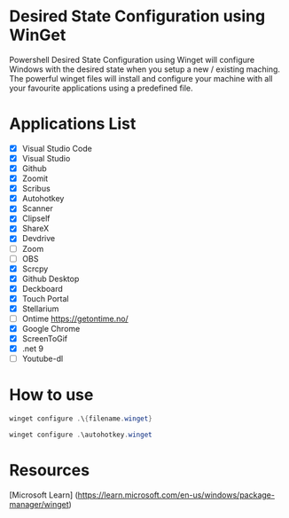 # Desired State Configuration using WinGet
Powershell Desired State Configuration using Winget will configure Windows with the desired state when you setup a new / existing maching. The powerful winget files will install and configure your machine with all your favourite applications using a predefined file. 

# Applications List 
- [x] Visual Studio Code
- [x] Visual Studio
- [x] Github
- [x] Zoomit
- [x] Scribus
- [x] Autohotkey
- [x] Scanner
- [x] Clipself
- [x] ShareX
- [x] Devdrive
- [ ] Zoom
- [ ] OBS
- [x] Scrcpy
- [x] Github Desktop
- [x] Deckboard
- [x] Touch Portal
- [x] Stellarium
- [ ] Ontime https://getontime.no/
- [x] Google Chrome
- [x] ScreenToGif
- [x] .net 9
- [ ] Youtube-dl
# How to use
```powershell
winget configure .\{filename.winget} 

winget configure .\autohotkey.winget
```
# Resources
[Microsoft Learn] (https://learn.microsoft.com/en-us/windows/package-manager/winget)


      


